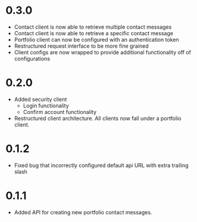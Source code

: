 # 0.3.0

- Contact client is now able to retrieve multiple contact messages
- Contact client is now able to retrieve a specific contact message
- Portfolio client can now be configured with an authentication token
- Restructured request interface to be more fine grained
- Client configs are now wrapped to provide additional functionality off of configurations

# 0.2.0

- Added security client
  - Login functionality
  - Confirm account functionality
- Restructured client architecture. All clients now fall under a portfolio client.

# 0.1.2

- Fixed bug that incorrectly configured default api URL with extra trailing slash

# 0.1.1

- Added API for creating new portfolio contact messages.
